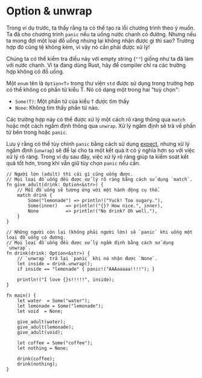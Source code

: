 # Option & unwrap

Trong ví dụ trước, ta thấy rằng ta có thể tạo ra lỗi chương trình theo ý muốn.
Ta đã cho chương trình `panic` nếu ta uống nước chanh có đường.
Nhưng nếu ta mong đợi một loại đồ uống nhưng lại không nhận được gì thì sao?
Trường hợp đó cũng tệ không kém, vì vậy nó cần phải được xử lý!

Chúng ta có thể kiểm tra điều này với empty string (`""`) giống như ta đã làm với nước chanh.
Vì ta đang dùng Rust, hãy để compiler chỉ ra các trường hợp không có đồ uống.

Một `enum` tên là `Option<T>` trong thư viện `std` được sử dụng trong trường hợp có thể không có phần tử kiểu T.
Nó có dạng một trong hai "tuỳ chọn":

* `Some(T)`: Một phần tử của kiểu `T` được tìm thấy
* `None`: Không tìm thấy phần tử nào.

Các trường hợp này có thể được xử lý một cách rõ ràng thông qua `match` hoặc một cách ngầm định thông qua
`unwrap`. Xử lý ngầm định sẽ trả về phần tử bên trong hoặc `panic`.

Lưu ý rằng có thể tùy chỉnh `panic` bằng cách sử dụng [expect][expect],
nhưng xử lý ngầm định (`unwrap`) sẽ để lại cho ta một kết quả ít có ý nghĩa hơn so với việc xử lý rõ ràng.
Trong ví dụ sau đây, việc xử lý rõ ràng giúp ta kiểm soát kết quả tốt hơn,
trong khi vẫn giữ tùy chọn `panic` nếu cần.

```rust,editable,ignore,mdbook-runnable
// Người lớn (adult) thì cái gì cũng uống được.
// Mọi loại đồ uống đều được xử lý rõ ràng bằng cách sử dụng `match`.
fn give_adult(drink: Option<&str>) {
    // Mỗi đồ uống sẽ tương ứng với một hành động cụ thể.
    match drink {
        Some("lemonade") => println!("Yuck! Too sugary."),
        Some(inner)   => println!("{}? How nice.", inner),
        None          => println!("No drink? Oh well."),
    }
}

// Những người còn lại (không phải người lớn) sẽ `panic` khi uống một loại đồ uống có đường.
// Mọi loại đồ uống đều được xử lý ngầm định bằng cách sử dụng `unwrap`.
fn drink(drink: Option<&str>) {
    // `unwrap` trả lại `panic` khi nó nhận được `None`.
    let inside = drink.unwrap();
    if inside == "lemonade" { panic!("AAAaaaaa!!!!"); }

    println!("I love {}s!!!!!", inside);
}

fn main() {
    let water  = Some("water");
    let lemonade = Some("lemonade");
    let void  = None;

    give_adult(water);
    give_adult(lemonade);
    give_adult(void);

    let coffee = Some("coffee");
    let nothing = None;

    drink(coffee);
    drink(nothing);
}
```

[expect]: https://doc.rust-lang.org/std/option/enum.Option.html#method.expect